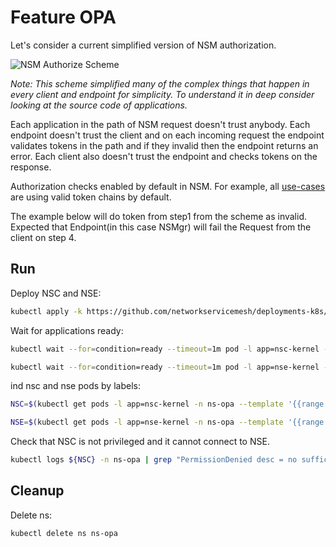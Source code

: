 # Feature OPA

Let's consider a current simplified version of NSM authorization.

![NSM Authorize Scheme](./scheme.png "NSM Authorize Scheme")

*Note: This scheme simplified many of the complex things that happen in every client and endpoint for simplicity. To understand it in deep consider looking at the source code of applications.*

Each application in the path of NSM request doesn't trust anybody. Each endpoint doesn't trust the client and on each incoming request the endpoint validates tokens in the path and if they invalid then the endpoint returns an error.
Each client also doesn't trust the endpoint and checks tokens on the response.

Authorization checks enabled by default in NSM. 
For example, all [use-cases](../../use-cases) are using valid token chains by default. 

The example below will do token from step1 from the scheme as invalid.
Expected that Endpoint(in this case NSMgr) will fail the Request from the client on step 4.

## Run

Deploy NSC and NSE:
```bash
kubectl apply -k https://github.com/networkservicemesh/deployments-k8s/examples/features/opa?ref=70dd6aec1d3c6dfff3ee463cdf41b6557a2458d8
```

Wait for applications ready:
```bash
kubectl wait --for=condition=ready --timeout=1m pod -l app=nsc-kernel -n ns-opa
```
```bash
kubectl wait --for=condition=ready --timeout=1m pod -l app=nse-kernel -n ns-opa
```

ind nsc and nse pods by labels:
```bash
NSC=$(kubectl get pods -l app=nsc-kernel -n ns-opa --template '{{range .items}}{{.metadata.name}}{{"\n"}}{{end}}')
```
```bash
NSE=$(kubectl get pods -l app=nse-kernel -n ns-opa --template '{{range .items}}{{.metadata.name}}{{"\n"}}{{end}}')
```

Check that NSC is not privileged and it cannot connect to NSE.

```bash
kubectl logs ${NSC} -n ns-opa | grep "PermissionDenied desc = no sufficient privileges"
```

## Cleanup

Delete ns:
```bash
kubectl delete ns ns-opa
```
